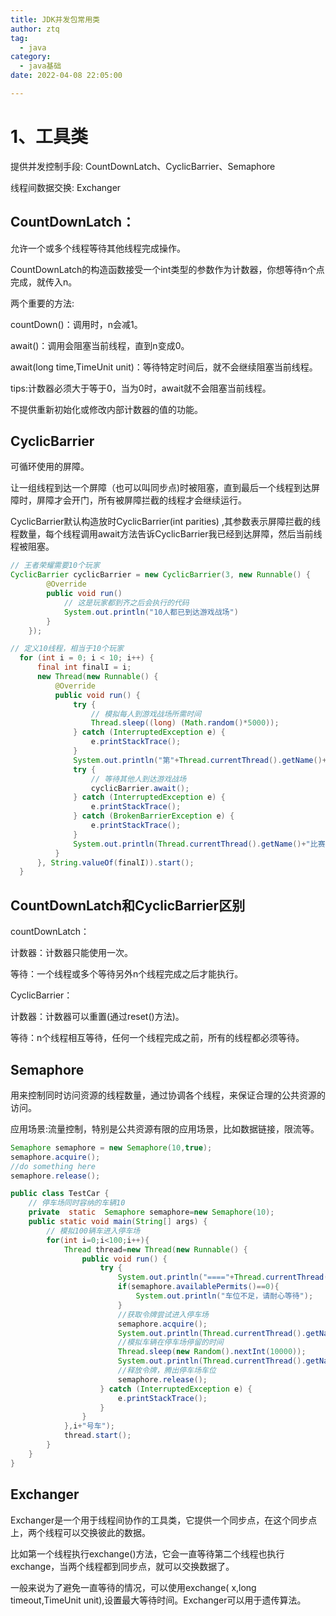 ```yaml
---
title: JDK并发包常用类
author: ztq
tag:
  - java
category:
  - java基础
date: 2022-04-08 22:05:00

---
```


# 1、工具类

提供并发控制手段: CountDownLatch、CyclicBarrier、Semaphore

线程间数据交换: Exchanger

## CountDownLatch：

允许一个或多个线程等待其他线程完成操作。

CountDownLatch的构造函数接受一个int类型的参数作为计数器，你想等待n个点完成，就传入n。

两个重要的方法:

countDown()：调用时，n会减1。

await()：调用会阻塞当前线程，直到n变成0。

await(long time,TimeUnit unit)：等待特定时间后，就不会继续阻塞当前线程。

tips:计数器必须大于等于0，当为0时，await就不会阻塞当前线程。

不提供重新初始化或修改内部计数器的值的功能。

## CyclicBarrier

可循环使用的屏障。

让一组线程到达一个屏障（也可以叫同步点)时被阻塞，直到最后一个线程到达屏障时，屏障才会开门，所有被屏障拦截的线程才会继续运行。

CyclicBarrier默认构造放时CyclicBarrier(int parities) ,其参数表示屏障拦截的线程数量，每个线程调用await方法告诉CyclicBarrier我已经到达屏障，然后当前线程被阻塞。

```java
// 王者荣耀需要10个玩家
CyclicBarrier cyclicBarrier = new CyclicBarrier(3, new Runnable() {
        @Override
        public void run()
            // 这是玩家都到齐之后会执行的代码
            System.out.println("10人都已到达游戏战场")
        }
    });

// 定义10线程，相当于10个玩家
  for (int i = 0; i < 10; i++) {
      final int finalI = i;
      new Thread(new Runnable() {
          @Override
          public void run() {
              try {
                  // 模拟每人到游戏战场所需时间 
                  Thread.sleep((long) (Math.random()*5000));
              } catch (InterruptedException e) {
                  e.printStackTrace();
              }
              System.out.println("第"+Thread.currentThread().getName()+"个人到达游戏战场");
              try {
                  // 等待其他人到达游戏战场
                  cyclicBarrier.await();
              } catch (InterruptedException e) {
                  e.printStackTrace();
              } catch (BrokenBarrierException e) {
                  e.printStackTrace();
              }
              System.out.println(Thread.currentThread().getName()+"比赛开始");
          }
      }, String.valueOf(finalI)).start();
  }
```



## CountDownLatch和CyclicBarrier区别

countDownLatch：

计数器：计数器只能使用一次。

等待：一个线程或多个等待另外n个线程完成之后才能执行。

CyclicBarrier：

计数器：计数器可以重置(通过reset()方法)。

等待：n个线程相互等待，任何一个线程完成之前，所有的线程都必须等待。

## Semaphore

用来控制同时访问资源的线程数量，通过协调各个线程，来保证合理的公共资源的访问。

应用场景:流量控制，特别是公共资源有限的应用场景，比如数据链接，限流等。

```java
Semaphore semaphore = new Semaphore(10,true);
semaphore.acquire();
//do something here
semaphore.release();
```

```java
public class TestCar {
    // 停车场同时容纳的车辆10
    private  static  Semaphore semaphore=new Semaphore(10);
    public static void main(String[] args) {
        // 模拟100辆车进入停车场
        for(int i=0;i<100;i++){
            Thread thread=new Thread(new Runnable() {
                public void run() {
                    try {
                        System.out.println("===="+Thread.currentThread().getName()+"来到停车场");
                        if(semaphore.availablePermits()==0){
                            System.out.println("车位不足，请耐心等待");
                        }
                        //获取令牌尝试进入停车场
                        semaphore.acquire();
                        System.out.println(Thread.currentThread().getName()+"成功进入停车场");
                        //模拟车辆在停车场停留的时间
                        Thread.sleep(new Random().nextInt(10000));
                        System.out.println(Thread.currentThread().getName()+"驶出停车场");
                        //释放令牌，腾出停车场车位
                        semaphore.release();
                    } catch (InterruptedException e) {
                        e.printStackTrace();
                    }
                }
            },i+"号车");
            thread.start();
        }
    }
}
```



## Exchanger

Exchanger是一个用于线程间协作的工具类，它提供一个同步点，在这个同步点上，两个线程可以交换彼此的数据。

比如第一个线程执行exchange()方法，它会一直等待第二个线程也执行exchange，当两个线程都到同步点，就可以交换数据了。

一般来说为了避免一直等待的情况，可以使用exchange( x,long timeout,TimeUnit unit),设置最大等待时间。Exchanger可以用于遗传算法。
